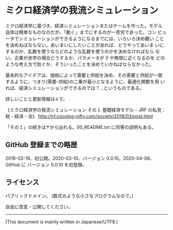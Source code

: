 # ミクロ経済学の我流シミュレーション

<!-- Time-stamp: "2020-04-08T05:40:55Z" -->

ミクロ経済学に基づき、経済シミュレーションまたはゲームを作った。モデル
自体は簡単なものなのだが、「動く」までにするのが一苦労であった。コン
ピュータでシミュレーションができるようになるまでには、いろいろ決め難い
ことを決めねばならない。あいまいにしたいことがあれば、どうやってあいま
いにするのか、乱数を使うならどのような乱数を使うのかを決めなければなら
ない。企業が赤字の場合どうするか、パラメータが 0 や無限に近くなるのを
どのような考え方で防ぐか、そういったことを決めていかねばならなかった。

基本的なアイデアは、価格によって需要と供給を決め、その需要と供給が一致
するように、つまり(需要-供給)の二乗が最小となるように、最適化関数を用
いれば、経済シミュレーションができるのでは？…というものである。

詳しいことと更新情報は↓で。

《ミクロ経済学の我流シミュレーション その１ 基礎経済モデル - JRF の私見：税・経済・法》
http://jrf.cocolog-nifty.com/society/2018/03/post.html

「その１」の続きは↑から辿れる。00_README.txt に同等の説明もある。


## GitHub 登録までの略歴

2018-03-19、初公開。2020-03-10、バージョン 0.0.10。2020-04-08、GitHub に
バージョン 0.0.10 を初登録。


## ライセンス

パブリックドメイン。 (数式のような小さなプログラムなので。)

自由に改変・公開してください。


----
(This document is mainly written in Japanese/UTF8.)
